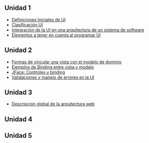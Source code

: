 Unidad 1
--------

-   [Definiciones Iniciales de UI](definiciones-iniciales-de-ui.md)
-   [Clasificación UI](clasificacion-ui.md)
-   [Integración de la UI en una arquitectura de un sistema de software](integracion-de-la-ui-en-una-arquitectura-de-un-sistema-de-software.md)
-   [Elementos a tener en cuenta al programar UI](elementos-a-tener-en-cuenta-al-programar-ui.md)

Unidad 2
--------

-   [Formas de vincular una vista con el modelo de dominio](formas-de-vincular-una-vista-con-el-modelo-de-dominio.md)
-   [Ejemplos de Binding entre vista y modelo](ejemplos-de-binding-entre-vista-y-modelo.md)
-   [JFace: Controles y binding](jface--controles-y-binding.md)
-   [Validaciones y manejo de errores en la UI](validaciones-y-manejo-de-errores-en-la-ui.md)

Unidad 3
--------

-   [Descripción global de la arquitectura web](descripcion-global-de-la-arquitectura-web.md)

Unidad 4
--------

Unidad 5
--------
